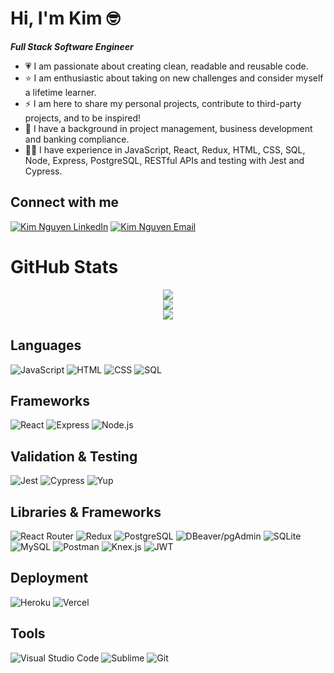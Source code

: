 # Hi, I'm Kim 🤓

***Full Stack Software Engineer***

- 💗  I am passionate about creating clean, readable and reusable code.
- ⭐  I am enthusiastic about taking on new challenges and consider myself a lifetime learner. 
- ⚡ I am here to share my personal projects, contribute to third-party projects, and to be inspired!
- 🌱  I have a background in project management, business development and banking compliance. 
- 👩‍💻  I have experience in JavaScript, React, Redux, HTML, CSS, SQL, Node, Express, PostgreSQL, RESTful APIs and testing with Jest and Cypress.

## Connect with me
[![Kim Nguyen LinkedIn](https://img.shields.io/badge/Kim_Nguyen-0A66C2?style=for-the-badge&logo=LinkedIn)](https://www.linkedin.com/in/kimnguyen79/)
[![Kim Nguyen Email](https://img.shields.io/badge/Gmail-D14836?style=for-the-badge&logo=gmail&logoColor=white)](mailto:kimnguyen79@gmail.com)

# GitHub Stats
 
<!-- [![Profile Summary](https://github-profile-summary-cards.vercel.app/api/cards/profile-details?username=kimnivore&theme=vue)](https://github.com/kimnivore/github-readme-stats)

[![Kim's GitHub stats](https://github-readme-stats.vercel.app/api?username=kimnivore&show_icons=true&theme=dracula)](https://github.com/kimnivore/github-readme-stats)

[![Kim' Top Languages](https://github-readme-stats.vercel.app/api/top-langs/?username=kimnivore&layout=compact)](https://github.com/kimnivore/github-readme-stats)
 -->
 
<div align='center'>
  <img src="https://github-profile-summary-cards.vercel.app/api/cards/profile-details?username=kimnivore&theme=vue" />
</div>
<div align='center'>
  <img src="https://github-readme-stats.vercel.app/api?username=kimnivore&show_icons=true&theme=dracula&&line_height=40" />
</div>
<div align='center'>
  <img src="https://github-readme-stats.vercel.app/api/top-langs/?username=kimnivore&layout=compact" />
</div>

## Languages
![JavaScript](https://img.shields.io/badge/JavaScript-323330?style=for-the-badge&logo=javascript&logoColor=F7DF1E)
![HTML](https://img.shields.io/badge/HTML5-E34F26?style=for-the-badge&logo=html5&logoColor=white)
![CSS](https://img.shields.io/badge/CSS3-1572B6?style=for-the-badge&logo=css3&logoColor=white)
![SQL](https://img.shields.io/badge/SQL-blue?style=for-the-badge)

## Frameworks
![React](https://img.shields.io/badge/React-20232A?style=for-the-badge&logo=react&logoColor=61DAFB) 
![Express](https://img.shields.io/badge/Express.js-000000?style=for-the-badge&logo=express&logoColor=white) 
![Node.js](https://img.shields.io/badge/Node.js-339933?style=for-the-badge&logo=nodedotjs&logoColor=white)

## Validation & Testing
![Jest](https://img.shields.io/badge/Jest-C21325?style=for-the-badge&logo=jest&logoColor=white)
![Cypress](https://img.shields.io/badge/Cypress-17202C?style=for-the-badge&logo=cypress&logoColor=white)
![Yup](https://img.shields.io/badge/Yup-black?style=for-the-badge)

## Libraries & Frameworks
![React Router](https://img.shields.io/badge/React_Router-CA4245?style=for-the-badge&logo=react-router&logoColor=white)
![Redux](https://img.shields.io/badge/Redux-593D88?style=for-the-badge&logo=redux&logoColor=white)
![PostgreSQL](https://img.shields.io/badge/PostgreSQL-316192?style=for-the-badge&logo=postgresql&logoColor=white)
![DBeaver/pgAdmin](https://img.shields.io/badge/DBeaver_/_pgAdmin-tan?style=for-the-badge&logo=PostgreSQL&logoColor=black)
![SQLite](https://img.shields.io/badge/sqlite-%2307405e.svg?style=for-the-badge&logo=sqlite&logoColor=white)
![MySQL](https://img.shields.io/badge/MySQL-005C84?style=for-the-badge&logo=mysql&logoColor=white)
![Postman](https://img.shields.io/badge/Postman-FF6C37?style=for-the-badge&logo=Postman&logoColor=white)
![Knex.js](https://img.shields.io/badge/Knex.js-orange?style=for-the-badge)
![JWT](https://img.shields.io/badge/JWT-black?style=for-the-badge&logo=JSON%20web%20tokens)

## Deployment
![Heroku](https://img.shields.io/badge/heroku-%23430098.svg?style=for-the-badge&logo=heroku&logoColor=white) 
![Vercel](https://img.shields.io/badge/vercel-%23000000.svg?style=for-the-badge&logo=vercel&logoColor=white)

## Tools
![Visual Studio Code](https://img.shields.io/badge/Visual%20Studio%20Code-0078d7.svg?style=for-the-badge&logo=visual-studio-code&logoColor=white)
![Sublime](https://img.shields.io/badge/sublime_text-%23575757.svg?&style=for-the-badge&logo=sublime-text&logoColor=important)
![Git](https://img.shields.io/badge/GIT-E44C30?style=for-the-badge&logo=git&logoColor=white)


